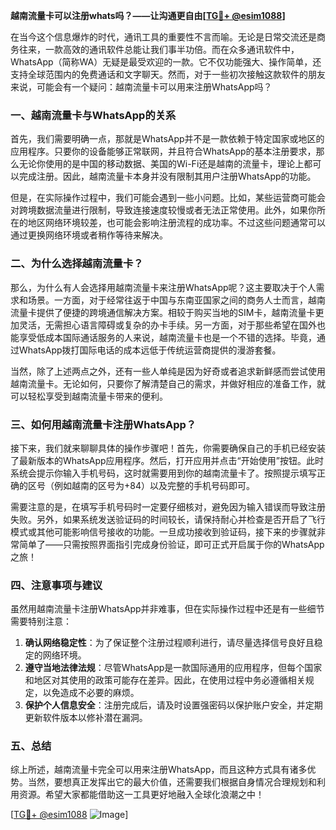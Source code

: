 **越南流量卡可以注册whats吗？——让沟通更自由[[TG💪+ @esim1088](https://t.me/s/esim1088)]**

在当今这个信息爆炸的时代，通讯工具的重要性不言而喻。无论是日常交流还是商务往来，一款高效的通讯软件总能让我们事半功倍。而在众多通讯软件中，WhatsApp（简称WA）无疑是最受欢迎的一款。它不仅功能强大、操作简单，还支持全球范围内的免费通话和文字聊天。然而，对于一些初次接触这款软件的朋友来说，可能会有一个疑问：越南流量卡可以用来注册WhatsApp吗？

### **一、越南流量卡与WhatsApp的关系**

首先，我们需要明确一点，那就是WhatsApp并不是一款依赖于特定国家或地区的应用程序。只要你的设备能够正常联网，并且符合WhatsApp的基本注册要求，那么无论你使用的是中国的移动数据、美国的Wi-Fi还是越南的流量卡，理论上都可以完成注册。因此，越南流量卡本身并没有限制其用户注册WhatsApp的功能。

但是，在实际操作过程中，我们可能会遇到一些小问题。比如，某些运营商可能会对跨境数据流量进行限制，导致连接速度较慢或者无法正常使用。此外，如果你所在的地区网络环境较差，也可能会影响注册流程的成功率。不过这些问题通常可以通过更换网络环境或者稍作等待来解决。

### **二、为什么选择越南流量卡？**

那么，为什么有人会选择用越南流量卡来注册WhatsApp呢？这主要取决于个人需求和场景。一方面，对于经常往返于中国与东南亚国家之间的商务人士而言，越南流量卡提供了便捷的跨境通信解决方案。相较于购买当地的SIM卡，越南流量卡更加灵活，无需担心语言障碍或复杂的办卡手续。另一方面，对于那些希望在国外也能享受低成本国际通话服务的人来说，越南流量卡也是一个不错的选择。毕竟，通过WhatsApp拨打国际电话的成本远低于传统运营商提供的漫游套餐。

当然，除了上述两点之外，还有一些人单纯是因为好奇或者追求新鲜感而尝试使用越南流量卡。无论如何，只要你了解清楚自己的需求，并做好相应的准备工作，就可以轻松享受到越南流量卡带来的便利。

### **三、如何用越南流量卡注册WhatsApp？**

接下来，我们就来聊聊具体的操作步骤吧！首先，你需要确保自己的手机已经安装了最新版本的WhatsApp应用程序。然后，打开应用并点击“开始使用”按钮。此时系统会提示你输入手机号码，这时就需要用到你的越南流量卡了。按照提示填写正确的区号（例如越南的区号为+84）以及完整的手机号码即可。

需要注意的是，在填写手机号码时一定要仔细核对，避免因为输入错误而导致注册失败。另外，如果系统发送验证码的时间较长，请保持耐心并检查是否开启了飞行模式或其他可能影响信号接收的功能。一旦成功接收到验证码，接下来的步骤就非常简单了——只需按照界面指引完成身份验证，即可正式开启属于你的WhatsApp之旅！

### **四、注意事项与建议**

虽然用越南流量卡注册WhatsApp并非难事，但在实际操作过程中还是有一些细节需要特别注意：

1. **确认网络稳定性**：为了保证整个注册过程顺利进行，请尽量选择信号良好且稳定的网络环境。
2. **遵守当地法律法规**：尽管WhatsApp是一款国际通用的应用程序，但每个国家和地区对其使用的政策可能存在差异。因此，在使用过程中务必遵循相关规定，以免造成不必要的麻烦。
3. **保护个人信息安全**：注册完成后，请及时设置强密码以保护账户安全，并定期更新软件版本以修补潜在漏洞。

### **五、总结**

综上所述，越南流量卡完全可以用来注册WhatsApp，而且这种方式具有诸多优势。当然，要想真正发挥出它的最大价值，还需要我们根据自身情况合理规划和利用资源。希望大家都能借助这一工具更好地融入全球化浪潮之中！

[[TG💪+ @esim1088](https://t.me/s/esim1088) ![Image](https://i.postimg.cc/4NQfJmqS/Snipaste-2025-05-13-00-14-12.png)]